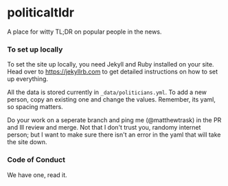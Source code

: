 # politicaltldr
A place for witty TL;DR on popular people in the news.

### To set up locally

To set the site up locally, you need Jekyll and Ruby installed on your site. Head over to https://jekyllrb.com to get detailed instructions on how to set up everything. 

All the data is stored currently in `_data/politicians.yml`. To add a new person, copy an existing one and change the values. Remember, its yaml, so spacing matters. 

Do your work on a seperate branch and ping me (@matthewtrask) in the PR and Ill review and merge. Not that I don't trust you, randomy internet person; but I want to make sure
there isn't an error in the yaml that will take the site down.

### Code of Conduct

We have one, read it. 

